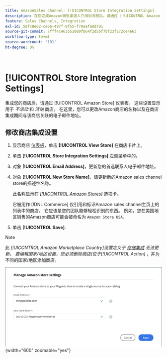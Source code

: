 ```yaml
---
title: AmazonSales Channel- [!UICONTROL Store Integration Settings]
description: 在您完成Amazon销售渠道入门培训流程后，请通过 [!UICONTROL Amazon Store] 仪表板
feature: Sales Channels, Integration
exl-id: 58fc8e62-ce66-497f-8f55-f70aafa8d791
source-git-commit: 7fff4c463551089fb64f2d5bf7bf23f272ce4663
workflow-type: tm+mt
source-wordcount: '191'
ht-degree: 0%

---
```


# [!UICONTROL Store Integration Settings]

集成您的商店后，请通过 [!UICONTROL Amazon Store] 仪表板。 这些设置显示用于 *不活动* 和 *活动* 商店。 在这里，您可以更改Amazon商店的名称以及在商店集成期间与该商店关联的电子邮件地址。

## 修改商店集成设置

1. 显示商店 [仪表板](./amazon-store-dashboard.md)，单击 **[!UICONTROL View Store]** 在商店卡片上。

1. 单击 **[!UICONTROL Store Integration Settings]** 左侧菜单中的。

1. 对象 **[!UICONTROL Email Address]**，更新您的首选联系人电子邮件地址。

1. 对象 **[!UICONTROL New Store Name]**，请更新新的Amazon sales channel store的描述性名称。

   此名称显示在 [_[!UICONTROL Amazon Stores]_](./managing-stores.md) 选项卡。

   它被用作 [!DNL Commerce] 仅引用和标识Amazon sales channel主页上的列表中的商店。 它应该是您的团队能够轻松识别的东西。 例如，您在美国地区销售的Amazon商店可能会被命名为 `Amazon Store USA`.

1. 单击 **[!UICONTROL Save]**.

>[!NOTE]
>
>此 _[!UICONTROL Amazon Marketplace Country]_设置定义于 [存储集成](./store-integration.md) 无法更新。 要编辑国家/地区设置，您必须删除商店(位于_[!UICONTROL Action]_ ，并为不同的国家/地区添加商店。

![存储集成设置](assets/amazon-store-settings.png){width="600" zoomable="yes"}
